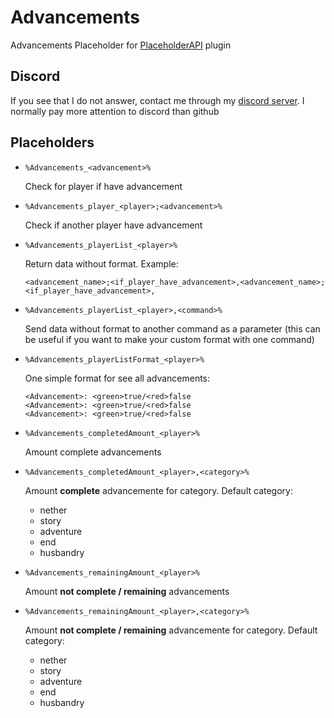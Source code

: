 # Advancements
Advancements Placeholder for [PlaceholderAPI](https://www.spigotmc.org/resources/placeholderapi.6245/) plugin

## Discord

If you see that I do not answer, contact me through my [discord server](https://discord.com/invite/WnfvECZ). I normally pay more attention to discord than github

## Placeholders
* `%Advancements_<advancement>%`
  
  Check for player if have advancement
* `%Advancements_player_<player>;<advancement>%`
  
  Check if another player have advancement
* `%Advancements_playerList_<player>%`
  
  Return data without format. Example:
  ```
  <advancement_name>;<if_player_have_advancement>,<advancement_name>;<if_player_have_advancement>,
  ```
* `%Advancements_playerList_<player>,<command>%`
  
  Send data without format to another command as a parameter (this can be useful if you want to make your custom format with one command)
* `%Advancements_playerListFormat_<player>%`
  
  One simple format for see all advancements:
  ```
  <Advancement>: <green>true/<red>false
  <Advancement>: <green>true/<red>false
  <Advancement>: <green>true/<red>false
  ```
* `%Advancements_completedAmount_<player>%`
  
  Amount complete advancements
* `%Advancements_completedAmount_<player>,<category>%`
  
  Amount **complete** advancemente for category. Default category:
  - nether
  - story
  - adventure
  - end
  - husbandry
* `%Advancements_remainingAmount_<player>%`
  
  Amount **not complete / remaining** advancements
* `%Advancements_remainingAmount_<player>,<category>%`
  
  Amount **not complete / remaining** advancemente for category. Default category:
  - nether
  - story
  - adventure
  - end
  - husbandry
